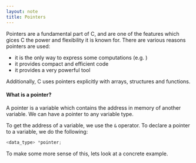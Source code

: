 ```yaml
---
layout: note
title: Pointers
---
```

Pointers are a fundamental part of C, and are one of the features which gices C the power and flexibility it is known for. There are various reasons pointers are used:
- it is the only way to express some computations (e.g. )
- it provides compact and efficient code
- it provides a very powerful tool

Additionally, C uses pointers explicitly with arrays, structures and functions.

#### What is a pointer?
A pointer is a variable which contains the address in memory of another variable. We can have a pointer to any variable type.

To get the address of a variable, we use the ```&``` operator. To declare a pointer to a variable, we do the following:
```c
<data_type> *pointer;
```
To make some more sense of this, lets look at a concrete example.
